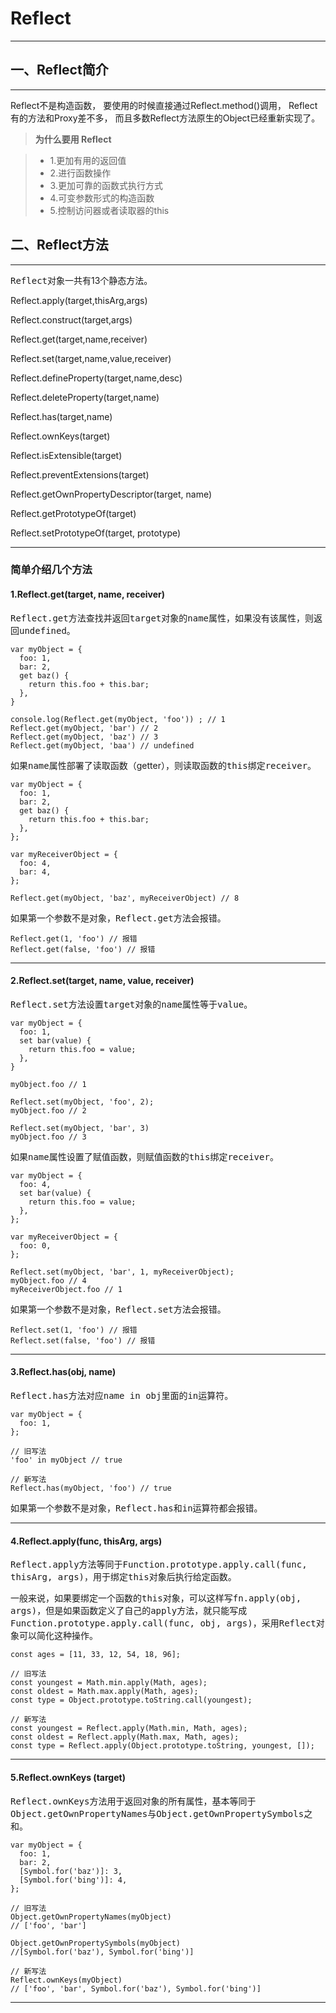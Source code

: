Reflect
===================

----------

一、Reflect简介
-------------
----------

Reflect不是构造函数， 要使用的时候直接通过Reflect.method()调用， Reflect有的方法和Proxy差不多， 而且多数Reflect方法原生的Object已经重新实现了。

> **为什么要用 Reflect**

> - 1.更加有用的返回值
> - 2.进行函数操作
> - 3.更加可靠的函数式执行方式
> - 4.可变参数形式的构造函数
> - 5.控制访问器或者读取器的this

二、Reflect方法
-------------

----
<kbd>Reflect</kbd>对象一共有13个静态方法。

Reflect.apply(target,thisArg,args)

Reflect.construct(target,args)

Reflect.get(target,name,receiver)

Reflect.set(target,name,value,receiver)

Reflect.defineProperty(target,name,desc)

Reflect.deleteProperty(target,name)

Reflect.has(target,name)

Reflect.ownKeys(target)

Reflect.isExtensible(target)

Reflect.preventExtensions(target)

Reflect.getOwnPropertyDescriptor(target, name)

Reflect.getPrototypeOf(target)

Reflect.setPrototypeOf(target, prototype)

----
### 简单介绍几个方法

#### 1.Reflect.get(target, name, receiver)

<kbd>Reflect.get</kbd>方法查找并返回<kbd>target</kbd>对象的<kbd>name</kbd>属性，如果没有该属性，则返回<kbd>undefined</kbd>。

```
var myObject = {
  foo: 1,
  bar: 2,
  get baz() {
    return this.foo + this.bar;
  },
}

console.log(Reflect.get(myObject, 'foo')) ; // 1
Reflect.get(myObject, 'bar') // 2
Reflect.get(myObject, 'baz') // 3
Reflect.get(myObject, 'baa') // undefined
```


如果<kbd>name</kbd>属性部署了读取函数（getter），则读取函数的<kbd>this</kbd>绑定<kbd>receiver</kbd>。

```
var myObject = {
  foo: 1,
  bar: 2,
  get baz() {
    return this.foo + this.bar;
  },
};

var myReceiverObject = {
  foo: 4,
  bar: 4,
};

Reflect.get(myObject, 'baz', myReceiverObject) // 8
```

如果第一个参数不是对象，<kbd>Reflect.get</kbd>方法会报错。

```
Reflect.get(1, 'foo') // 报错
Reflect.get(false, 'foo') // 报错
```
---

#### 2.Reflect.set(target, name, value, receiver)

<kbd>Reflect.set</kbd>方法设置<kbd>target</kbd>对象的<kbd>name</kbd>属性等于<kbd>value</kbd>。

```
var myObject = {
  foo: 1,
  set bar(value) {
    return this.foo = value;
  },
}

myObject.foo // 1

Reflect.set(myObject, 'foo', 2);
myObject.foo // 2

Reflect.set(myObject, 'bar', 3)
myObject.foo // 3
```

如果<kbd>name</kbd>属性设置了赋值函数，则赋值函数的<kbd>this</kbd>绑定<kbd>receiver</kbd>。

```
var myObject = {
  foo: 4,
  set bar(value) {
    return this.foo = value;
  },
};

var myReceiverObject = {
  foo: 0,
};

Reflect.set(myObject, 'bar', 1, myReceiverObject);
myObject.foo // 4
myReceiverObject.foo // 1
```

如果第一个参数不是对象，<kbd>Reflect.set</kbd>方法会报错。

```
Reflect.set(1, 'foo') // 报错
Reflect.set(false, 'foo') // 报错
```
---

#### 3.Reflect.has(obj, name)

<kbd>Reflect.has</kbd>方法对应<kbd>name in obj</kbd>里面的<kbd>in</kbd>运算符。

```
var myObject = {
  foo: 1,
};

// 旧写法
'foo' in myObject // true

// 新写法
Reflect.has(myObject, 'foo') // true
```

如果第一个参数不是对象，<kbd>Reflect.has</kbd>和<kbd>in</kbd>运算符都会报错。

---

#### 4.Reflect.apply(func, thisArg, args)

<kbd>Reflect.apply</kbd>方法等同于<kbd>Function.prototype.apply.call(func, thisArg, args)</kbd>，用于绑定<kbd>this</kbd>对象后执行给定函数。

一般来说，如果要绑定一个函数的<kbd>this</kbd>对象，可以这样写<kbd>fn.apply(obj, args)</kbd>，但是如果函数定义了自己的<kbd>apply</kbd>方法，就只能写成<kbd>Function.prototype.apply.call(func, obj, args)</kbd>，采用<kbd>Reflect</kbd>对象可以简化这种操作。

```
const ages = [11, 33, 12, 54, 18, 96];

// 旧写法
const youngest = Math.min.apply(Math, ages);
const oldest = Math.max.apply(Math, ages);
const type = Object.prototype.toString.call(youngest);

// 新写法
const youngest = Reflect.apply(Math.min, Math, ages);
const oldest = Reflect.apply(Math.max, Math, ages);
const type = Reflect.apply(Object.prototype.toString, youngest, []);
```

---

#### 5.Reflect.ownKeys (target)

<kbd>Reflect.ownKeys</kbd>方法用于返回对象的所有属性，基本等同于<kbd>Object.getOwnPropertyNames</kbd>与<kbd>Object.getOwnPropertySymbols</kbd>之和。

```
var myObject = {
  foo: 1,
  bar: 2,
  [Symbol.for('baz')]: 3,
  [Symbol.for('bing')]: 4,
};

// 旧写法
Object.getOwnPropertyNames(myObject)
// ['foo', 'bar']

Object.getOwnPropertySymbols(myObject)
//[Symbol.for('baz'), Symbol.for('bing')]

// 新写法
Reflect.ownKeys(myObject)
// ['foo', 'bar', Symbol.for('baz'), Symbol.for('bing')]
```

----
